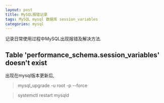 ```yaml
---
layout: post
title: MySQL报错记录
tags: MySQL mysql 数据库 session_variables
categories: mysql
---
```


记录日常使用过程中MySQL出现报错及解决方法.

## Table 'performance_schema.session_variables' doesn't exist

出现在mysql版本更新后,

> mysql_upgrade -u root -p --force

> systemctl restart mysqld
